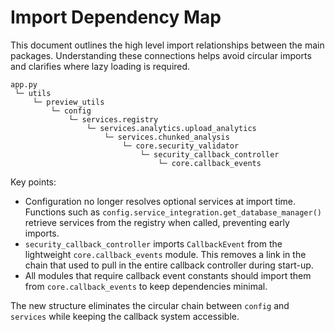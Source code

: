 # Import Dependency Map

This document outlines the high level import relationships between the main
packages.  Understanding these connections helps avoid circular imports and
clarifies where lazy loading is required.

```
app.py
 └─ utils
     └─ preview_utils
         └─ config
             └─ services.registry
                 └─ services.analytics.upload_analytics
                     └─ services.chunked_analysis
                         └─ core.security_validator
                             └─ security_callback_controller
                                 └─ core.callback_events
```

Key points:

* Configuration no longer resolves optional services at import time.  Functions
  such as `config.service_integration.get_database_manager()` retrieve services
  from the registry when called, preventing early imports.
* `security_callback_controller` imports `CallbackEvent` from the lightweight
  `core.callback_events` module.  This removes a link in the chain that used to
  pull in the entire callback controller during start-up.
* All modules that require callback event constants should import them from
  `core.callback_events` to keep dependencies minimal.

The new structure eliminates the circular chain between `config` and
`services` while keeping the callback system accessible.
